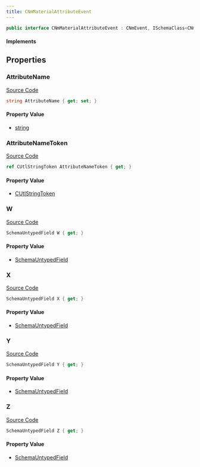 ```yaml
---
title: CNmMaterialAttributeEvent
---
```


```csharp
public interface CNmMaterialAttributeEvent : CNmEvent, ISchemaClass<CNmEvent>, ISchemaClass<CNmMaterialAttributeEvent>, ISchemaField, ISchemaClass, INativeHandle
```

#### Implements

## Properties

### AttributeName

[Source Code](https://github.com/swiftly-solution/swiftlys2/blob/beta/managed/src/SwiftlyS2.Generated/Schemas/Interfaces/CNmMaterialAttributeEvent.cs#L16)

```csharp
string AttributeName { get; set; }
```

#### Property Value

- [string](https://learn.microsoft.com/dotnet/api/system.string)

### AttributeNameToken

[Source Code](https://github.com/swiftly-solution/swiftlys2/blob/beta/managed/src/SwiftlyS2.Generated/Schemas/Interfaces/CNmMaterialAttributeEvent.cs#L18)

```csharp
ref CUtlStringToken AttributeNameToken { get; }
```

#### Property Value

- [CUtlStringToken](/docs/api/shared/natives/cutlstringtoken)

### W

[Source Code](https://github.com/swiftly-solution/swiftlys2/blob/beta/managed/src/SwiftlyS2.Generated/Schemas/Interfaces/CNmMaterialAttributeEvent.cs#L30)

```csharp
SchemaUntypedField W { get; }
```

#### Property Value

- [SchemaUntypedField](/docs/api/shared/schemas/schemauntypedfield)

### X

[Source Code](https://github.com/swiftly-solution/swiftlys2/blob/beta/managed/src/SwiftlyS2.Generated/Schemas/Interfaces/CNmMaterialAttributeEvent.cs#L21)

```csharp
SchemaUntypedField X { get; }
```

#### Property Value

- [SchemaUntypedField](/docs/api/shared/schemas/schemauntypedfield)

### Y

[Source Code](https://github.com/swiftly-solution/swiftlys2/blob/beta/managed/src/SwiftlyS2.Generated/Schemas/Interfaces/CNmMaterialAttributeEvent.cs#L24)

```csharp
SchemaUntypedField Y { get; }
```

#### Property Value

- [SchemaUntypedField](/docs/api/shared/schemas/schemauntypedfield)

### Z

[Source Code](https://github.com/swiftly-solution/swiftlys2/blob/beta/managed/src/SwiftlyS2.Generated/Schemas/Interfaces/CNmMaterialAttributeEvent.cs#L27)

```csharp
SchemaUntypedField Z { get; }
```

#### Property Value

- [SchemaUntypedField](/docs/api/shared/schemas/schemauntypedfield)

